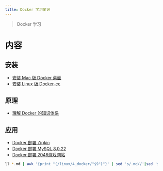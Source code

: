 ```yaml
---
title: Docker 学习笔记
---
```


> Docker 学习

# 内容

## 安装

* [安装 Mac 版 Docker 桌面](/linux/4_docker/a01_mac_install_docker.html)
* [安装 Linux 版 Docker-ce](/linux/4_docker/a02_linux_install_docker.html)

## 原理

* [理解 Docker 的知识体系](/linux/4_docker/b01_docker_basic.html)

## 应用

* [Docker 部署 Zipkin](/linux/4_docker/u01_docker_zipkin.html)
* [Docker 部署 MySQL 8.0.22](/linux/4_docker/u02_docker_mysql.html)
* [Docker 部署 2048游戏网站](/linux/4_docker/u03_docker_2048.html)

```bash
ll *.md | awk '{print "(/linux/4_docker/"$9")"}' | sed 's/.md//'|sed 's/.md/.html/g'
```
